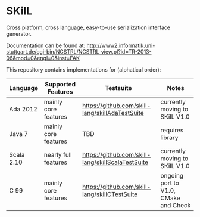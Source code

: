 SKilL
=====

Cross platform, cross language, easy-to-use serialization interface generator.

Documentation can be found at:
http://www2.informatik.uni-stuttgart.de/cgi-bin/NCSTRL/NCSTRL_view.pl?id=TR-2013-06&mod=0&engl=0&inst=FAK


This repository contains implementations for (alphatical order):

Language|Supported Features|Testsuite|Notes
-------|------------------|---------|-----
Ada 2012 |mainly core features|https://github.com/skill-lang/skillAdaTestSuite | currently moving to SKilL V1.0
Java 7 |mainly core features| TBD | requires library
Scala 2.10 |nearly full features|https://github.com/skill-lang/skillScalaTestSuite | currently moving to SKilL V1.0
C 99 |mainly core features| https://github.com/skill-lang/skillCTestSuite | ongoing port to V1.0, CMake and Check
